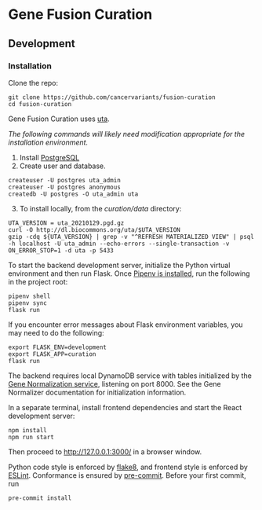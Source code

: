 # Gene Fusion Curation

## Development

### Installation

Clone the repo:

```commandline
git clone https://github.com/cancervariants/fusion-curation
cd fusion-curation
```

Gene Fusion Curation uses [uta](https://github.com/biocommons/uta).

_The following commands will likely need modification appropriate for the installation environment._
1. Install [PostgreSQL](https://www.postgresql.org/)
2. Create user and database.

```commandline
createuser -U postgres uta_admin
createuser -U postgres anonymous
createdb -U postgres -O uta_admin uta
```

3. To install locally, from the _curation/data_ directory:
```
UTA_VERSION = uta_20210129.pgd.gz
curl -O http://dl.biocommons.org/uta/$UTA_VERSION
gzip -cdq ${UTA_VERSION} | grep -v "^REFRESH MATERIALIZED VIEW" | psql -h localhost -U uta_admin --echo-errors --single-transaction -v ON_ERROR_STOP=1 -d uta -p 5433
```

To start the backend development server, initialize the Python virtual environment and then run Flask. Once
[Pipenv is installed](https://pipenv-fork.readthedocs.io/en/latest/#install-pipenv-today), run the following in the project root:

```commandline
pipenv shell
pipenv sync
flask run
```

If you encounter error messages about Flask environment variables, you may need to do the following:

```commandline
export FLASK_ENV=development
export FLASK_APP=curation
flask run
```

The backend requires local DynamoDB service with tables initialized by the [Gene Normalization service](https://github.com/cancervariants/gene-normalization), listening on port 8000. See the Gene Normalizer documentation for initialization information. 

In a separate terminal, install frontend dependencies and start the React development server:

```commandline
npm install
npm run start
```

Then proceed to http://127.0.0.1:3000/ in a browser window.

Python code style is enforced by [flake8](https://github.com/PyCQA/flake8), and frontend style is enforced by [ESLint](https://eslint.org/). Conformance is ensured by [pre-commit](https://pre-commit.com/#usage). Before your first commit, run

```commandline
pre-commit install
```